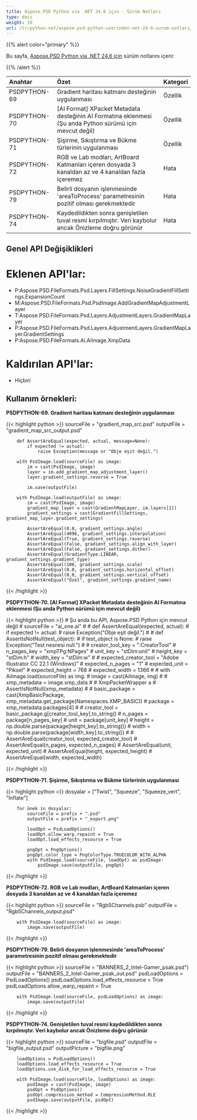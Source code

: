 ```yaml
---
title: Aspose.PSD Python via .NET 24.6 için - Sürüm Notları
type: docs
weight: 10
url: /tr/python-net/aspose-psd-python-uzerinden-net-24-6-surum-notlari/
---
```


{{% alert color="primary" %}}

Bu sayfa, [Aspose.PSD Python via .NET 24.6 için](https://pypi.org/project/aspose-psd/) sürüm notlarını içerir.

{{% /alert %}}

| **Anahtar**  | **Özet**                                                                                                          | **Kategori**  |
|:-------------|:------------------------------------------------------------------------------------------------------------------|:-------------|
| PSDPYTHON-69 | Gradient haritası katmanı desteğinin uygulanması                                                                     | Özellik       |
| PSDPYTHON-70 | [AI Format] XPacket Metadata desteğinin AI Formatına eklenmesi (Şu anda Python sürümü için mevcut değil)           | Özellik       |
| PSDPYTHON-71 | Şişirme, Sıkıştırma ve Bükme türlerinin uygulanması                                                                   | Özellik       |
| PSDPYTHON-72 | RGB ve Lab modları, ArtBoard Katmanları içeren dosyada 3 kanaldan az ve 4 kanaldan fazla içeremez                   | Hata         |
| PSDPYTHON-79 | Belirli dosyanın işlenmesinde 'areaToProcess' parametresinin pozitif olması gerekmektedir                             | Hata         |
| PSDPYTHON-74 | Kaydedildikten sonra genişletilen tuval resmi kırpılmıştır. Veri kaybolur ancak Önizleme doğru görünür                | Hata         |

## **Genel API Değişiklikleri**
# **Eklenen API'lar:**
- P:Aspose.PSD.FileFormats.Psd.Layers.FillSettings.NoiseGradientFillSettings.ExpansionCount
- M:Aspose.PSD.FileFormats.Psd.PsdImage.AddGradientMapAdjustmentLayer
- T:Aspose.PSD.FileFormats.Psd.Layers.AdjustmentLayers.GradientMapLayer
- P:Aspose.PSD.FileFormats.Psd.Layers.AdjustmentLayers.GradientMapLayer.GradientSettings
- P:Aspose.PSD.FileFormats.Ai.AiImage.XmpData

# **Kaldırılan API'lar:**
- Hiçbiri

## **Kullanım örnekleri:**

**PSDPYTHON-69. Gradient haritası katmanı desteğinin uygulanması**

{{< highlight python >}}
        sourceFile = "gradient_map_src.psd"
        outputFile = "gradient_map_src_output.psd"
      
        def AssertAreEqual(expected, actual, message=None):
            if expected != actual:
                raise Exception(message or "Obje eşit değil.")

        with PsdImage.load(sourceFile) as image:
            im = cast(PsdImage, image)
            layer = im.add_gradient_map_adjustment_layer()
            layer.gradient_settings.reverse = True

            im.save(outputFile)

        with PsdImage.load(outputFile) as image:
            im = cast(PsdImage, image)
            gradient_map_layer = cast(GradientMapLayer, im.layers[1])
            gradient_settings = cast(GradientFillSettings, gradient_map_layer.gradient_settings)

            AssertAreEqual(0.0, gradient_settings.angle)
            AssertAreEqual(4096, gradient_settings.interpolation)
            AssertAreEqual(True, gradient_settings.reverse)
            AssertAreEqual(False, gradient_settings.align_with_layer)
            AssertAreEqual(False, gradient_settings.dither)
            AssertAreEqual(GradientType.LINEAR, gradient_settings.gradient_type)
            AssertAreEqual(100, gradient_settings.scale)
            AssertAreEqual(0.0, gradient_settings.horizontal_offset)
            AssertAreEqual(0.0, gradient_settings.vertical_offset)
            AssertAreEqual("Özel", gradient_settings.gradient_name)
{{< /highlight >}}

**PSDPYTHON-70. [AI Format] XPacket Metadata desteğinin AI Formatına eklenmesi (Şu anda Python sürümü için mevcut değil)**

{{< highlight python >}}
    #     Şu anda bu API, Aspose.PSD Python için mevcut değil
    #     sourceFile = "ai_one.ai"
    #
    #     def AssertAreEqual(expected, actual):
    #         if expected != actual:
    #             raise Exception("Obje eşit değil.")
    #
    #     def AssertIsNotNull(test_object):
    #         if test_object is None:
    #             raise Exception("Test nesnesi null.")
    #
    #     creator_tool_key = ":CreatorTool"
    #     n_pages_key = "xmpTPg:NPages"
    #     unit_key = "stDim:unit"
    #     height_key = "stDim:h"
    #     width_key = "stDim:w"
    #
    #     expected_creator_tool = "Adobe Illustrator CC 22.1 (Windows)"
    #     expected_n_pages = "1"
    #     expected_unit = "Piksel"
    #     expected_height = 768
    #     expected_width = 1366
    #
    #     with AiImage.load(sourceFile) as img:
    #         image = cast(AiImage, img)
    #
    #         xmp_metadata = image.xmp_data
    #        # XmpPacketWrapper a
    #         AssertIsNotNull(xmp_metadata)
    #
    #         basic_package = cast(XmpBasicPackage, xmp_metadata.get_package(Namespaces.XMP_BASIC))
    #         package = xmp_metadata.packages[4]
    #
    #         creator_tool = basic_package.g[creator_tool_key].to_string()
    #         n_pages = package[n_pages_key]
    #         unit = package[unit_key]
    #         height = np.double.parse(package[height_key].to_string())
    #         width = np.double.parse(package[width_key].to_string())
    #
    #         AssertAreEqual(creator_tool, expected_creator_tool)
    #         AssertAreEqual(n_pages, expected_n_pages)
    #         AssertAreEqual(unit, expected_unit)
    #         AssertAreEqual(height, expected_height)
    #         AssertAreEqual(width, expected_width)

{{< /highlight >}}

**PSDPYTHON-71. Şişirme, Sıkıştırma ve Bükme türlerinin uygulanması**

{{< highlight python >}}
        dosyalar = ["Twist", "Squeeze", "Squeeze_vert", "Inflate"]

        for önek in dosyalar:
            sourceFile = prefix + ".psd"
            outputFile = prefix + "_export.png"

            loadOpt = PsdLoadOptions()
            loadOpt.allow_warp_repaint = True
            loadOpt.load_effects_resource = True

            pngOpt = PngOptions()
            pngOpt.color_type = PngColorType.TRUECOLOR_WITH_ALPHA
            with PsdImage.load(sourceFile, loadOpt) as psdImage:
                psdImage.save(outputFile, pngOpt)
{{< /highlight >}}

**PSDPYTHON-72.  RGB ve Lab modları, ArtBoard Katmanları içeren dosyada 3 kanaldan az ve 4 kanaldan fazla içeremez**

{{< highlight python >}}
        sourceFile = "Rgb5Channels.psb"
        outputFile = "Rgb5Channels_output.psd"

        with PsdImage.load(sourceFile) as image:
            image.save(outputFile)

{{< /highlight >}}

**PSDPYTHON-79. Belirli dosyanın işlenmesinde 'areaToProcess' parametresinin pozitif olması gerekmektedir**

{{< highlight python >}}
        sourceFile = "BANNERS_2_Intel-Gamer_psak.psd")
        outputFile = "BANNERS_2_Intel-Gamer_psak_out.psd"
        psdLoadOptions = PsdLoadOptions()
        psdLoadOptions.load_effects_resource = True
        psdLoadOptions.allow_warp_repaint = True

        with PsdImage.load(sourceFile, psdLoadOptions) as image:
            image.save(outputFile)
{{< /highlight >}}

**PSDPYTHON-74. Genişletilen tuval resmi kaydedildikten sonra kırpılmıştır. Veri kaybolur ancak Önizleme doğru görünür**

{{< highlight python >}}
        sourceFile = "bigfile.psd"
        outputFile = "bigfile_output.psd"
        outputPicture = "bigfile.png"

        loadOptions = PsdLoadOptions()
        loadOptions.load_effects_resource = True
        loadOptions.use_disk_for_load_effects_resource = True

        with PsdImage.load(sourceFile, loadOptions) as image:
            psdImage = cast(PsdImage, image)
            psdOpt = PsdOptions()
            psdOpt.compression_method = CompressionMethod.RLE
            psdImage.save(outputFile, psdOpt)


{{< /highlight >}}
